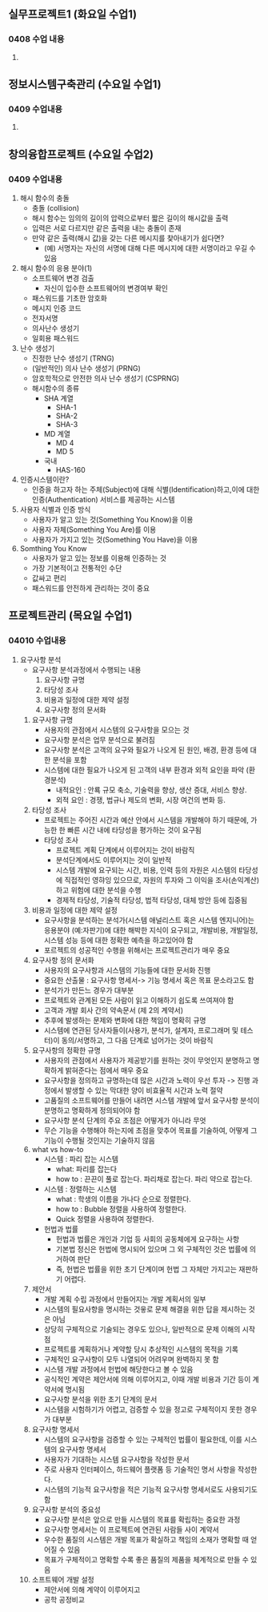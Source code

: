 ## 실무프로젝트1 (화요일 수업1) 
### 0408 수업 내용

1.

## 정보시스템구축관리 (수요일 수업1)
### 0409 수업내용

1.

## 창의융합프로젝트 (수요일 수업2)
### 0409 수업내용
1. 해시 함수의 충돌
    - 충돌 (collision)
    - 해시 함수는 임의의 길이의 압력으로부터 짧은 길이의 해시값을 출력
    - 입력은 서로 다르지만 같은 출력을 내는 충돌이 존재
    - 만약 같은 출력(해시 값)을 갖는 다른 메시지를 찾아내기가 쉽다면?
        - (예) 서명자는 자신의 서명에 대해 다른 메시지에 대한 서명이라고 우길 수 있음
2. 해시 함수의 응용 분야(1)
    - 소프트웨어 변경 검출
        - 자신이 입수한 소프트웨어의 변경여부 확인
    - 패스워드를 기초한 암호화
    - 메시지 인증 코드
    - 전자서명
    - 의사난수 생성기
    - 일회용 패스워드
3. 난수 생성기
    - 진정한 난수 생성기 (TRNG)
    - (일반적인) 의사 난수 생성기 (PRNG)
    - 암호학적으로 안전한 의사 난수 생성기 (CSPRNG)
    - 해시함수의 종류
        - SHA 계열
            - SHA-1
            - SHA-2
            - SHA-3
        - MD 계열
            - MD 4
            - MD 5
        - 국내
            - HAS-160
4. 인증시스템이란?
    - 인증을 하고자 하는 주체(Subject)에 대해 식별(Identification)하고,이에 대한 인증(Authentication) 서비스를 제공하는 시스템
5. 사용자 식별과 인증 방식
    - 사용자가 알고 있는 것(Something You Know)을 이용
    - 사용자 자체(Something You Are)를 이용
    - 사용자가 가지고 있는 것(Something You Have)을 이용
6. Somthing You Know
    - 사용자가 알고 있는 정보를 이용해 인증하는 것
    - 가장 기본적이고 전통적인 수단
    - 값싸고 편리
    - 패스워드를 안전하게 관리하는 것이 중요
    
## 프로젝트관리 (목요일 수업1)
### 04010 수업내용
1. 요구사항 분석
    - 요구사항 분석과정에서 수행되는 내용
        1. 요구사항 규명
        2. 타당성 조사
        3. 비용과 일정에 대한 제약 설정
        4. 요구사항 정의 문서화
    1. 요구사항 규명
        - 사용자의 관점에서 시스템의 요구사항을 모으는 것
        - 요구사항 분석은 업무 분석으로 불려짐
        - 요구사항 분석은 고객의 요구와 필요가 나오게 된 원인, 배경, 환경 등에 대한 분석을 포함
        - 시스템에 대한 필요가 나오게 된 고객의 내부 환경과 외적 요인을 파악 (환경분석)
            - 내적요인 : 안룍 규모 축소, 기술력을 향상, 생산 증대, 서비스 향상.
            - 외적 요인 : 경쟁, 법규나 제도의 변화, 시장 여건의 변화 등.
    2. 타당성 조사
        - 프로젝트는 주어진 시간과 예산 안에서 시스템을 개발해야 하기 때문에, 가능한 한 빠른 시간 내에 타당성을 평가하는 것이 요구됨
        - 타당성 조사
            - 프로젝트 계획 단계에서 이루어지는 것이 바람직
            - 분석단계에서도 이루어지는 것이 일반적
            - 시스템 개발에 요구되는 시간, 비용, 인력 등의 자원은 시스템의 타당성에 직접적인 영햐잉 있으므로, 자원의 투자와 그 이익을 조사(손익계산)하고 위험에 대한 분석을 수행
            - 경제적 타당성, 기술적 타당성, 법적 타당성, 대체 방안 등에 집중됨
    3. 비용과 일정에 대한 제약 설정
        - 요구사항을 분석하는 분석가(시스템 애널리스트 혹은 시스템 엔지니어)는 응용분야 (예:자판기)에 대한 해박한 지식이 요구되고, 개발비용, 개발일정, 시스템 성능 등에 대한 정확한 예측을 하고있어야 함
        - 포르젝트의 성공적인 수행을 위해서는 프로젝트관리가 매우 중요
    4. 요구사항 정의 문서화
        - 사용자의 요구사항과 시스템의 기능들에 대한 문서화 진행
        - 중요한 산출물 : 요구사항 명세서-> 기능 명세서 혹은 목표 문소라고도 함
        - 분석가가 만든느 경우가 대부분
        - 프로젝트와 관계된 모든 사람이 읽고 이해하기 쉽도록 쓰여져야 함
        - 고객과 개발 회사 간의 약속문서 (제 2의 계약서)
        - 추후에 발생하는 문제와 변화에 대한 책임이 명확히 규명
        - 시스템에 연관된 당사자들이(사용가, 분석가, 설계자, 프로그래머 및 테스터)이 동의/서명하고, 그 다음 단계로 넘어가는 것이 바람직
    5. 요구사항의 정확한 규명
        - 사용자의 관점에서 사용자가 제공받기를 원하는 것이 무엇인지 분명하고 명확하게 밝혀준다는 점에서 매우 중요
        - 요구사항을 정의하고 규명하는데 많은 시간과 노력이 우선 투자 -> 진행 과정에서 발생할 수 있는 막대한 양이 비효율적 시간과 노력 절약
        - 고품질의 소프트웨어를 만들어 내려면 시스템 개발에 앞서 요구사항 분석이 분명하고 명확하게 정의되어야 함
        - 요구사항 분석 단계의 주요 초점은 어떻게가 아니라 무엇
        - 무슨 기능을 수행해야 하는지에 초점을 맞추어 목표를 기술하여, 어떻게 그 기능이 수행될 것인지는 기술하지 않음
    6. what vs how-to
        - 시스템 : 파리 잡는 시스템
            - what: 파리를 잡는다
            - how to : 끈끈이 풀로 잡는다. 파리채로 잡는다. 파리 약으로 잡는다.
        - 시스템 : 정렬하는 시스템
            - what : 학생의 이름을 가나다 순으로 정렬한다.
            - how to : Bubble 정렬을 사용하여 정렬한다.
            - Quick 정렬을 사용하여 정렬한다.
        - 헌법과 법률
            - 헌법과 법률은 개인과 기업 등 사회의 공동체에게 요구하는 사항
            - 기본법 정신은 헌법에 명시되어 있으며 그 외 구체적인 것은 법률에 의거하여 판단
            - 즉, 헌법은 법률을 위한 초기 단계이며 헌법 그 자체만 가지고는 재판하기 어렵다.
    7. 제안서
        - 개발 계획 수립 과정에서 만들어지는 개발 계획서의 일부
        - 시스템의 필요사항을 명시하는 것읗로 문제 해결을 위한 답을 제시하는 것은 아님
        - 상당히 구체적으로 기술되는 경우도 있으나, 일반적으로 문제 이해의 시작점
        - 프로젝트를 계획하거나 계약할 당시 추상적인 시스템의 목적을 기록
        - 구체적인 요구사항이 모두 나열되어 어려우며 완벽하지 못 함
        - 시스템 개발 과정에서 헌법에 해당한다고 볼 수 있음
        - 공식적인 계약은 제안서에 의해 이루어지고, 이때 개발 비용과 기간 등이 계약서에 명시됨
        - 요구사항 분석을 위한 초기 단계의 문서
        - 시스템을 시험하기가 어렵고, 검증할 수 있을 정고로 구체적이지 못한 경우가 대부분
    8. 요구사항 명세서
        - 시스템의 요구사항을 검증할 수 있는 구체적인 법률이 필요한데, 이를 시스템의 요구사항 명세서
        - 사용자가 기대하는 시스템 요구사항을 작성한 문서
        - 주로 사용자 인터페이스, 하드웨어 플랫폼 등 기술적인 명서 사항을 작성한다.
        - 시스템의 기능적 요구사항을 적은 기능적 요구사항 명세서로도 사용되기도 함
    9. 요구사항 분석의 중요성
        - 요구사항 분석은 앞으로 만들 시스템의 목표를 확립하는 중요한 과정
        - 요구사항 명세서는 이 프로젝트에 연관된 사람들 사이 계약서
        - 우수한 품질의 시스템은 개발 목표가 확실하고 책임의 소재가 명확할 때 얻어질 수 있음
        - 목표가 구체적이고 명확할 수록 좋은 품질의 제품을 체계적으로 만들 수 있음
    10. 소프트웨어 개발 설정
        - 제안서에 의해 계약이 이루어지고
        - 공학 공정비교